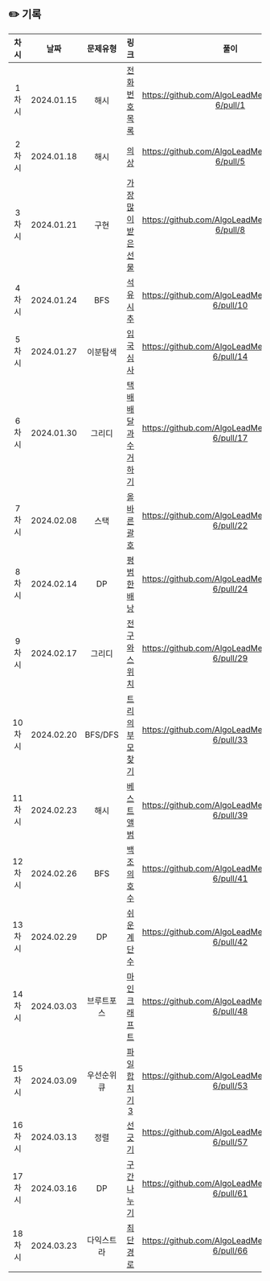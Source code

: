 ## ✏️ 기록   

| 차시 |    날짜    | 문제유형 | 링크 | 풀이 |
|:----:|:---------:|:----:|:-----:|:----:|
| 1차시 | 2024.01.15 |  해시  | <a href="https://school.programmers.co.kr/learn/courses/30/lessons/42577?language=python3">전화번호 목록</a> | https://github.com/AlgoLeadMe/AlgoLeadMe-6/pull/1 |
| 2차시 | 2024.01.18 |  해시  | <a href="https://school.programmers.co.kr/learn/courses/30/lessons/42578">의상</a> | https://github.com/AlgoLeadMe/AlgoLeadMe-6/pull/5 |
| 3차시 | 2024.01.21 |  구현  | <a href="https://school.programmers.co.kr/learn/courses/30/lessons/258712">가장 많이 받은 선물</a> | https://github.com/AlgoLeadMe/AlgoLeadMe-6/pull/8 |
| 4차시 | 2024.01.24 |  BFS  | <a href="https://school.programmers.co.kr/learn/courses/30/lessons/250136">석유 시추</a> | https://github.com/AlgoLeadMe/AlgoLeadMe-6/pull/10 |
| 5차시 | 2024.01.27 |  이분탐색  | <a href="https://school.programmers.co.kr/learn/courses/30/lessons/43238">입국심사</a> | https://github.com/AlgoLeadMe/AlgoLeadMe-6/pull/14 |
| 6차시 | 2024.01.30 |  그리디  | <a href="https://school.programmers.co.kr/learn/courses/30/lessons/150369">택배 배달과 수거하기</a> | https://github.com/AlgoLeadMe/AlgoLeadMe-6/pull/17 |
| 7차시 | 2024.02.08 |  스택  | <a href="https://school.programmers.co.kr/learn/courses/30/lessons/12909">올바른 괄호</a> | https://github.com/AlgoLeadMe/AlgoLeadMe-6/pull/22 |
| 8차시 | 2024.02.14 |  DP  | <a href="https://www.acmicpc.net/problem/12865">평범한 배낭</a> | https://github.com/AlgoLeadMe/AlgoLeadMe-6/pull/24 |
| 9차시 | 2024.02.17 |  그리디  | <a href="https://www.acmicpc.net/problem/2138">전구와 스위치</a> | https://github.com/AlgoLeadMe/AlgoLeadMe-6/pull/29 |
| 10차시 | 2024.02.20 |  BFS/DFS  | <a href="https://www.acmicpc.net/problem/11725">트리의 부모 찾기</a> | https://github.com/AlgoLeadMe/AlgoLeadMe-6/pull/33 |
| 11차시 | 2024.02.23 |  해시  | <a href="https://school.programmers.co.kr/learn/courses/30/lessons/42579">베스트 앨범</a> | https://github.com/AlgoLeadMe/AlgoLeadMe-6/pull/39 |
| 12차시 | 2024.02.26 |  BFS  | <a href="https://www.acmicpc.net/problem/3197">백조의 호수</a> | https://github.com/AlgoLeadMe/AlgoLeadMe-6/pull/41 |
| 13차시 | 2024.02.29 |  DP  | <a href="https://www.acmicpc.net/problem/10844">쉬운 계단 수</a> | https://github.com/AlgoLeadMe/AlgoLeadMe-6/pull/42 |
| 14차시 | 2024.03.03 |  브루트포스  | <a href="https://www.acmicpc.net/problem/18111">마인크래프트</a> | https://github.com/AlgoLeadMe/AlgoLeadMe-6/pull/48 |
| 15차시 | 2024.03.09 |  우선순위 큐  | <a href="https://www.acmicpc.net/problem/13975">파일 합치기3</a> | https://github.com/AlgoLeadMe/AlgoLeadMe-6/pull/53 |
| 16차시 | 2024.03.13 |  정렬  | <a href="https://www.acmicpc.net/problem/2170">선 긋기</a> | https://github.com/AlgoLeadMe/AlgoLeadMe-6/pull/57 |
| 17차시 | 2024.03.16 |  DP  | <a href="https://www.acmicpc.net/problem/2228">구간 나누기</a> | https://github.com/AlgoLeadMe/AlgoLeadMe-6/pull/61 |
| 18차시 | 2024.03.23 |  다익스트라  | <a href="https://www.acmicpc.net/problem/1753">최단 경로</a> | https://github.com/AlgoLeadMe/AlgoLeadMe-6/pull/66 |